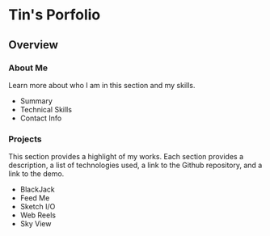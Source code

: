 # Tin's Porfolio
## Overview
### About Me
Learn more about who I am in this section and my skills.

* Summary
* Technical Skills
* Contact Info

### Projects

This section provides a highlight of my works. Each section provides a description, a list of technologies used, a link to the Github repository, and a link to the demo.

* BlackJack
* Feed Me
* Sketch I/O
* Web Reels
* Sky View
